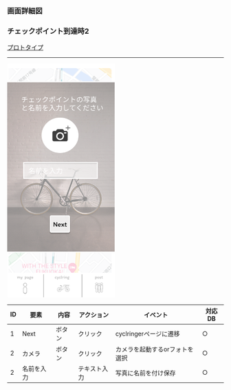 ### 画面詳細図
### チェックポイント到達時2
[プロトタイプ](https://www.figma.com/file/YLXi0XXJfyq6239uKAU8LF/cyclinger?node-id=0%3A1)
*****
<img src="./img/CheckPoint2.png" width="250">

|ID|要素|内容|アクション|イベント|対応DB|
|--|----|----|---------|--------|------|
|1|Next|ボタン|クリック|cyclringerページに遷移|○|
|2|カメラ|ボタン|クリック|カメラを起動するorフォトを選択|○|
|2|名前を入力||テキスト入力|写真に名前を付け保存|○|

